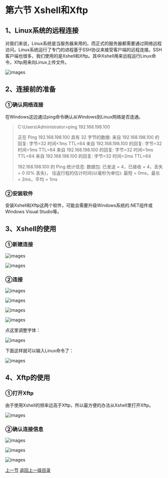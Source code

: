 # 第六节 Xshell和Xftp

## 1、Linux系统的远程连接

对我们来说，Linux系统是当服务器来用的。而正式的服务器都需要通过网络远程访问。Linux系统运行了专门的进程基于SSH协议来接受客户端的远程连接。SSH客户端也很多，我们使用的是Xshell和Xftp。其中Xshell用来远程运行Linux命令，Xftp用来向Linux上传文件。

![images](images/img084.png)

## 2、连接前的准备

### ①确认网络连接

在Windows这边通过ping命令确认从Windows到Linux网络是否连通。

> C:\Users\Administrator>ping 192.168.198.100
>
> 正在 Ping 192.168.198.100 具有 32 字节的数据:
> 来自 192.168.198.100 的回复: 字节=32 时间<1ms TTL=64
> 来自 192.168.198.100 的回复: 字节=32 时间=1ms TTL=64
> 来自 192.168.198.100 的回复: 字节=32 时间=1ms TTL=64
> 来自 192.168.198.100 的回复: 字节=32 时间=2ms TTL=64
>
> 192.168.198.100 的 Ping 统计信息:
>     数据包: 已发送 = 4，已接收 = 4，丢失 = 0 (0% 丢失)，
> 往返行程的估计时间(以毫秒为单位):
>     最短 = 0ms，最长 = 2ms，平均 = 1ms

### ②安装软件

安装Xshell和Xftp这两个软件，可能会需要升级Windows系统的.NET组件或Windows Visual Studio等。

## 3、Xshell的使用

### ①新建连接

![images](images/img085.png)

![images](images/img086.png)

### ②连接

![images](images/img087.png)

![images](images/img088.png)

![images](images/img089.png)



![images](images/img090.png)

点这里调整字体：

![images](images/img091.png)

下面这样就可以输入Linux命令了：

![images](images/img092.png)

## 4、Xftp的使用

### ①打开Xftp

由于使用Xshell的频率远高于Xftp，所以最方便的办法从Xshell里打开Xftp。

![images](images/img093.png)

### ②确认连接信息

![images](images/img094.png)

![images](images/img095.png)

![images](images/img096.png)

[上一节](verse05.html)&nbsp;[返回上一级目录](index.html)